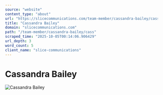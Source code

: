 ```yaml
---
source: "website"
content_type: "about"
url: "https://slicecommunications.com/team-member/cassandra-bailey/cass"
title: "Cassandra Bailey"
domain: "slicecommunications.com"
path: "/team-member/cassandra-bailey/cass"
scraped_time: "2025-10-05T00:14:06.906429"
url_depth: 3
word_count: 5
client_name: "slice-communications"
---
```


# Cassandra Bailey

![Cassandra Bailey](https://slicecommunications.com/wp-content/uploads/2018/03/Cass-300x300.jpg)